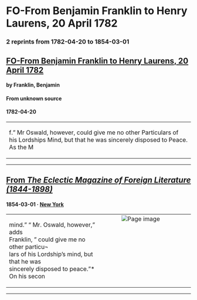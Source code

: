 
# FO-From Benjamin Franklin to Henry Laurens, 20 April 1782

### 2 reprints from 1782-04-20 to 1854-03-01

## [FO-From Benjamin Franklin to Henry Laurens, 20 April 1782](https://founders.archives.gov/documents/Franklin/01-37-02-0127)

#### by Franklin, Benjamin

#### From unknown source

#### 1782-04-20

<table style="width: 100%;"><tr><td style="width: 50%">

f.” Mr Oswald, however, could give me no other Particulars of his Lordships Mind, but that he was sincerely disposed to Peace. As the M
</td></tr></table>

---

## [From _The Eclectic Magazine of Foreign Literature (1844-1898)_](https://archive.org/details/sim_eclectic-magazine-of-foreign-literature_1854-03_31_3/page/n19/mode/1up?view=theater)

#### 1854-03-01 &middot; [New York](http://dbpedia.org/resource/New_York_City)

<table style="width: 100%;"><tr><td style="width: 50%">

  
mind.” “ Mr. Oswald, however,” adds  
Franklin, ” could give me no other particu¬  
lars of his Lordship’s mind, but that he was  
sincerely disposed to peace.”* On his secon
</td><td style="width: 50%; max-height: 75%; margin: auto; display: block;">
<img alt="Page image" src="https://iiif.archive.org/iiif/sim_eclectic-magazine-of-foreign-literature_1854-03_31_3&#0036;19/pct:16.706827,22.515102,34.738956,5.409116/600,/0/default.jpg"/>
</td>
</tr></table>

---

